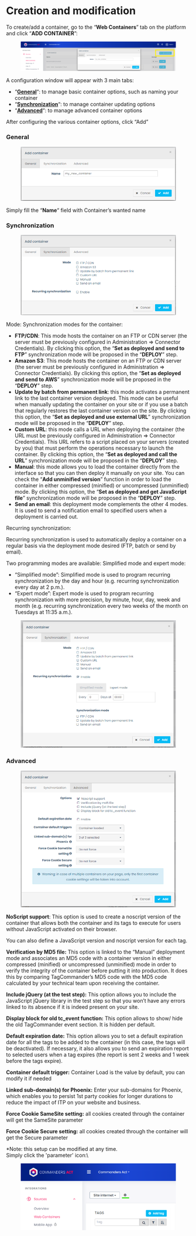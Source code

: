 # Creation and modification

To create/add a container, go to the “**Web Containers**” tab on the platform and click “**ADD CONTAINER**”:

<figure><img src="../../../../../../.gitbook/assets/image (109).png" alt=""><figcaption></figcaption></figure>

A configuration window will appear with 3 main tabs:

* “[**General**](creation-and-modification.md#general)“: to manage basic container options, such as naming your container
* “[**Synchronization**](creation-and-modification.md#synchronization)“: to manage container updating options
* “[**Advanced**](creation-and-modification.md#advanced)“: to manage advanced container options&#x20;

After configuring the various container options, click “Add”

### **General**

<figure><img src="../../../../../../.gitbook/assets/image (93).png" alt=""><figcaption></figcaption></figure>

Simply fill the “**Name**“ field with Container’s wanted name



### **Synchronization**

<figure><img src="../../../../../../.gitbook/assets/image (63).png" alt=""><figcaption></figcaption></figure>

Mode: Synchronization modes for the container:

* **FTP/CDN**: This mode hosts the container on an FTP or CDN server (the server must be previously configured in Administration => Connector Credentials). By clicking this option, the “**Set as deployed and send to FTP**” synchronization mode will be proposed in the “**DEPLOY**” step.
* **Amazon S3**: This mode hosts the container on an FTP or CDN server (the server must be previously configured in Administration => Connector Credentials). By clicking this option, the “**Set as deployed and send to AWS**” synchronization mode will be proposed in the “**DEPLOY**” step.
* **Update by batch from permanent link**: this mode activates a permanent link to the last container version deployed. This mode can be useful when manually updating the container on your site or if you use a batch that regularly restores the last container version on the site. By clicking this option, the “**Set as deployed and use external URL**” synchronization mode will be proposed in the “**DEPLOY**” step.
* **Custom URL**: this mode calls a URL when deploying the container (the URL must be previously configured in Administration => Connector Credentials).  This URL refers to a script placed on your servers (created by you) that must perform the operations necessary to launch the container. By clicking this option, the “**Set as deployed and call the URL**” synchronization mode will be proposed in the “**DEPLOY**” step.
* **Manual**: this mode allows you to load the container directly from the interface so that you can then deploy it manually on your site. You can check the “**Add unminified version**” function in order to load the container in either compressed (minified) or uncompressed (unminified) mode. By clicking this option, the “**Set as deployed and get JavaScript file**” synchronization mode will be proposed in the “**DEPLOY**” step.
* **Send an email**: this deployment mode complements the other 4 modes. It is used to send a notification email to specified users when a deployment is carried out.

Recurring synchronization:

Recurring synchronization is used to automatically deploy a container on a regular basis via the deployment mode desired (FTP, batch or send by email).

Two programming modes are available: Simplified mode and expert mode:

* “Simplified mode”: Simplified mode is used to program recurring synchronization by the day and hour (e.g. recurring synchronization every day at 2 p.m.).
* “Expert mode”: Expert mode is used to program recurring synchronization with more precision, by minute, hour, day, week and month (e.g. recurring synchronization every two weeks of the month on Tuesdays at 11:35 a.m.).

<figure><img src="../../../../../../.gitbook/assets/image (111).png" alt=""><figcaption></figcaption></figure>

### **Advanced**

<figure><img src="../../../../../../.gitbook/assets/image (106).png" alt=""><figcaption></figcaption></figure>

**NoScript support**: This option is used to create a noscript version of the container that allows both the container and its tags to execute for users without JavaScript activated on their browser.

You can also define a JavaScript version and noscript version for each tag.

**Verification by MD5 file:** This option is linked to the “Manual” deployment mode and associates an MD5 code with a container version in either compressed (minified) or uncompressed (unminified) mode in order to verify the integrity of the container before putting it into production. It does this by comparing TagCommander’s MD5 code with the MD5 code calculated by your technical team upon receiving the container.

**Include jQuery (at the test step):** This option allows you to include the JavaScript jQuery library in the test step so that you won’t have any errors linked to its absence if it is indeed present on your site.

**Display block for old tc\_event function:** This option allows to show/ hide the old TagCommander event section. It is hidden per default.

**Default expiration date:** This option allows you to set a default expiration date for all the tags to be added to the container (in this case, the tags will be deactivated). If necessary, it also allows you to send an expiration report to selected users when a tag expires (the report is sent 2 weeks and 1 week before the tags expire).

**Container default trigger:** Container Load is the value by default, you can modify it if needed

**Linked sub-domain(s) for Phoenix:** Enter your sub-domains for Phoenix, which enables you to persist 1st party cookies for longer durations to reduce the impact of ITP on your website and business.

**Force Cookie SameSite setting:** all cookies created through the container will get the SameSite parameter

**Force Cookie Secure setting:** all cookies created through the container will get the Secure parameter



\*Note: this setup can be modified at any time.\
Simply click the 'parameter' icon:\


<figure><img src="../../../../../../.gitbook/assets/image (115).png" alt=""><figcaption></figcaption></figure>

